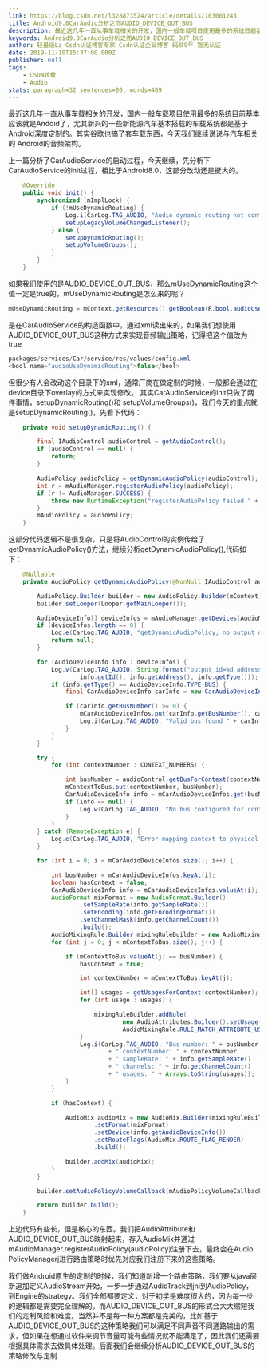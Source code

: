 ```yaml
---
link: https://blog.csdn.net/l328873524/article/details/103001243
title: Android9.0CarAudio分析之而AUDIO_DEVICE_OUT_BUS
description: 最近这几年一直从事车载相关的开发，国内一般车载项目使用最多的系统目前基本应该就是Andoid了，尤其新兴的一些新能源汽车基本搭载的车载系统都是基于Android深度定制的。其实谷歌也搞了套车载东西，今天我们继续说说与汽车相关的 Android的音频架构。正题上一篇分析了CarAudioService的启动过程，今天继续，先分析下CarAudioService的init过程...
keywords: Android9.0CarAudio分析之而AUDIO_DEVICE_OUT_BUS
author: 轻量级Lz Csdn认证博客专家 Csdn认证企业博客 码龄9年 暂无认证
date: 2019-11-10T15:37:00.000Z
publisher: null
tags:
    - CSDN转载
    - Audio
stats: paragraph=32 sentences=80, words=489
---
```

最近这几年一直从事车载相关的开发，国内一般车载项目使用最多的系统目前基本应该就是Andoid了，尤其新兴的一些新能源汽车基本搭载的车载系统都是基于Android深度定制的。其实谷歌也搞了套车载东西，今天我们继续说说与汽车相关的 Android的音频架构。

上一篇分析了CarAudioService的启动过程，今天继续，先分析下CarAudioService的init过程，相比于Android8.0，这部分改动还是挺大的。

```java
    @Override
    public void init() {
        synchronized (mImplLock) {
            if (!mUseDynamicRouting) {
                Log.i(CarLog.TAG_AUDIO, "Audio dynamic routing not configured, run in legacy mode");
                setupLegacyVolumeChangedListener();
            } else {
                setupDynamicRouting();
                setupVolumeGroups();
            }
        }
    }
```

如果我们使用的是AUDIO_DEVICE_OUT_BUS，那么mUseDynamicRouting这个值一定是true的，mUseDynamicRouting是怎么来的呢？

```java
mUseDynamicRouting = mContext.getResources().getBoolean(R.bool.audioUseDynamicRouting);
```

是在CarAudioService的构造函数中，通过xml读出来的，如果我们想使用AUDIO_DEVICE_OUT_BUS这种方式来实现音频输出策略，记得把这个值改为true

```java
packages/services/Car/service/res/values/config.xml
<bool name="audioUseDynamicRouting">false</bool>
```

但很少有人会改动这个目录下的xml，通常厂商在做定制的时候，一般都会通过在device目录下overlay的方式来实现修改。
其实CarAudioService的init只做了两件事情，setupDynamicRouting()和 setupVolumeGroups()，我们今天的重点就是setupDynamicRouting()，先看下代码：

```java
    private void setupDynamicRouting() {

        final IAudioControl audioControl = getAudioControl();
        if (audioControl == null) {
            return;
        }

        AudioPolicy audioPolicy = getDynamicAudioPolicy(audioControl);
        int r = mAudioManager.registerAudioPolicy(audioPolicy);
        if (r != AudioManager.SUCCESS) {
            throw new RuntimeException("registerAudioPolicy failed " + r);
        }
        mAudioPolicy = audioPolicy;
    }
```

这部分代码逻辑不是很复杂，只是将AudioControl的实例传给了getDynamicAudioPolicy()方法，继续分析getDynamicAudioPolicy(),代码如下：

```java
    @Nullable
    private AudioPolicy getDynamicAudioPolicy(@NonNull IAudioControl audioControl) {

        AudioPolicy.Builder builder = new AudioPolicy.Builder(mContext);
        builder.setLooper(Looper.getMainLooper());

        AudioDeviceInfo[] deviceInfos = mAudioManager.getDevices(AudioManager.GET_DEVICES_OUTPUTS);
        if (deviceInfos.length == 0) {
            Log.e(CarLog.TAG_AUDIO, "getDynamicAudioPolicy, no output device available, ignore");
            return null;
        }

        for (AudioDeviceInfo info : deviceInfos) {
            Log.v(CarLog.TAG_AUDIO, String.format("output id=%d address=%s type=%s",
                    info.getId(), info.getAddress(), info.getType()));
            if (info.getType() == AudioDeviceInfo.TYPE_BUS) {
                final CarAudioDeviceInfo carInfo = new CarAudioDeviceInfo(info);

                if (carInfo.getBusNumber() >= 0) {
                    mCarAudioDeviceInfos.put(carInfo.getBusNumber(), carInfo);
                    Log.i(CarLog.TAG_AUDIO, "Valid bus found " + carInfo);
                }
            }
        }

        try {
            for (int contextNumber : CONTEXT_NUMBERS) {

                int busNumber = audioControl.getBusForContext(contextNumber);
                mContextToBus.put(contextNumber, busNumber);
                CarAudioDeviceInfo info = mCarAudioDeviceInfos.get(busNumber);
                if (info == null) {
                    Log.w(CarLog.TAG_AUDIO, "No bus configured for context: " + contextNumber);
                }
            }
        } catch (RemoteException e) {
            Log.e(CarLog.TAG_AUDIO, "Error mapping context to physical bus", e);
        }

        for (int i = 0; i < mCarAudioDeviceInfos.size(); i++) {

            int busNumber = mCarAudioDeviceInfos.keyAt(i);
            boolean hasContext = false;
            CarAudioDeviceInfo info = mCarAudioDeviceInfos.valueAt(i);
            AudioFormat mixFormat = new AudioFormat.Builder()
                    .setSampleRate(info.getSampleRate())
                    .setEncoding(info.getEncodingFormat())
                    .setChannelMask(info.getChannelCount())
                    .build();
            AudioMixingRule.Builder mixingRuleBuilder = new AudioMixingRule.Builder();
            for (int j = 0; j < mContextToBus.size(); j++) {

                if (mContextToBus.valueAt(j) == busNumber) {
                    hasContext = true;

                    int contextNumber = mContextToBus.keyAt(j);

                    int[] usages = getUsagesForContext(contextNumber);
                    for (int usage : usages) {

                        mixingRuleBuilder.addRule(
                                new AudioAttributes.Builder().setUsage(usage).build(),
                                AudioMixingRule.RULE_MATCH_ATTRIBUTE_USAGE);
                    }
                    Log.i(CarLog.TAG_AUDIO, "Bus number: " + busNumber
                            + " contextNumber: " + contextNumber
                            + " sampleRate: " + info.getSampleRate()
                            + " channels: " + info.getChannelCount()
                            + " usages: " + Arrays.toString(usages));
                }
            }

            if (hasContext) {

                AudioMix audioMix = new AudioMix.Builder(mixingRuleBuilder.build())
                        .setFormat(mixFormat)
                        .setDevice(info.getAudioDeviceInfo())
                        .setRouteFlags(AudioMix.ROUTE_FLAG_RENDER)
                        .build();

                builder.addMix(audioMix);
            }
        }

        builder.setAudioPolicyVolumeCallback(mAudioPolicyVolumeCallback);

        return builder.build();
    }
```

上边代码有些长，但是核心的东西。我们把AudioAttribute和AUDIO_DEVICE_OUT_BUS映射起来，存入AudioMix并通过mAudioManager.registerAudioPolicy(audioPolicy)注册下去，最终会在Audio PolicyManagerj进行路由策略时优先对应我们注册下来的这些策略。

我们做Android原生的定制的时候，我们知道新增一个路由策略，我们要从java层新追加定义AudioStream开始，一步一步通过AudioTrack到jni到AudioPolicy，到Engine的strategy。我们全部都要定义，对于初学是难度很大的，因为每一步的逻辑都是需要完全理解的。而AUDIO_DEVICE_OUT_BUS的形式会大大缩短我们的定制风险和难度。当然并不是每一种方案都是完美的，比如基于AUDIO_DEVICE_OUT_BUS的这种策略我们可以满足不同声音不同通路输出的需求，但如果在想通过软件来调节音量可能有些情况就不能满足了，因此我们还需要根据具体需求去做具体处理。后面我们会继续分析AUDIO_DEVICE_OUT_BUS的策略修改与定制
